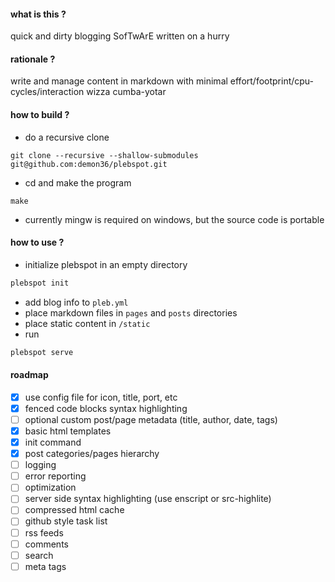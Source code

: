 #### what is this ?
quick and dirty blogging SofTwArE written on a hurry

#### rationale ?
write and manage content in markdown with minimal effort/footprint/cpu-cycles/interaction wizza cumba-yotar

#### how to build ?
- do a recursive clone
```
git clone --recursive --shallow-submodules git@github.com:demon36/plebspot.git
```
- cd and make the program
```
make
```
- currently mingw is required on windows, but the source code is portable

#### how to use ?
- initialize plebspot in an empty directory 
```sh
plebspot init
```
- add blog info to `pleb.yml`
- place markdown files in `pages` and `posts` directories
- place static content in `/static`
- run
```sh
plebspot serve
```

#### roadmap
- [x] use config file for icon, title, port, etc
- [x] fenced code blocks syntax highlighting
- [ ] optional custom post/page metadata (title, author, date, tags)
- [x] basic html templates
- [x] init command 
- [x] post categories/pages hierarchy
- [ ] logging
- [ ] error reporting
- [ ] optimization
- [ ] server side syntax highlighting (use enscript or src-highlite)
- [ ] compressed html cache
- [ ] github style task list
- [ ] rss feeds
- [ ] comments
- [ ] search
- [ ] meta tags
